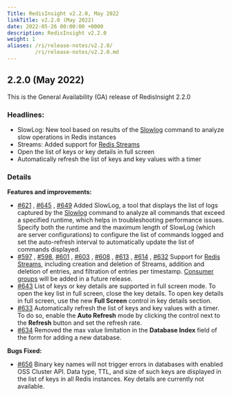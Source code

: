 ```yaml
---
Title: RedisInsight v2.2.0, May 2022
linkTitle: v2.2.0 (May 2022)
date: 2022-05-26 00:00:00 +0000
description: RedisInsight v2.2.0
weight: 1
aliases: /ri/release-notes/v2.2.0/
         /ri/release-notes/v2.2.0.md
---
```


## 2.2.0 (May 2022)
This is the General Availability (GA) release of RedisInsight 2.2.0

### Headlines:
- SlowLog: New tool based on results of the [Slowlog](https://redis.io/commands/slowlog/) command to analyze slow operations in Redis instances
- Streams: Added support for [Redis Streams](https://redis.io/docs/manual/data-types/streams/)
- Open the list of keys or key details in full screen
- Automatically refresh the list of keys and key values with a timer


### Details
**Features and improvements:**
- [#621](https://github.com/RedisInsight/RedisInsight/pull/621) , [#645](https://github.com/RedisInsight/RedisInsight/pull/645) , [#649](https://github.com/RedisInsight/RedisInsight/pull/649) Added SlowLog, a tool that displays the list of logs captured by the [Slowlog](https://redis.io/commands/slowlog/) command to analyze all commands that exceed a specified runtime, which helps in troubleshooting performance issues. Specify both the runtime and the maximum length of SlowLog (which are server configurations) to configure the list of commands logged and set the auto-refresh interval to automatically update the list of commands displayed.
- [#597](https://github.com/RedisInsight/RedisInsight/pull/597) , [#598](https://github.com/RedisInsight/RedisInsight/pull/598), [#601](https://github.com/RedisInsight/RedisInsight/pull/601) , [#603](https://github.com/RedisInsight/RedisInsight/pull/603) , [#608](https://github.com/RedisInsight/RedisInsight/pull/608) , [#613](https://github.com/RedisInsight/RedisInsight/pull/613) , [#614](https://github.com/RedisInsight/RedisInsight/pull/614) , [#632](https://github.com/RedisInsight/RedisInsight/pull/632) Support for [Redis Streams](https://redis.io/docs/manual/data-types/streams/), including creation and deletion of Streams, addition and deletion of entries, and filtration of entries per timestamp. [Consumer groups](https://redis.io/docs/manual/data-types/streams/#consumer-groups) will be added in a future release.
- [#643](https://github.com/RedisInsight/RedisInsight/pull/643) List of keys or key details are supported in full screen mode. To open the key list in full screen, close the key details. To open key details in full screen, use the new **Full Screen** control in key details section.
- [#633](https://github.com/RedisInsight/RedisInsight/pull/633) Automatically refresh the list of keys and key values with a timer. To do so, enable the **Auto Refresh** mode by clicking the control next to the **Refresh** button and set the refresh rate.
- [#634](https://github.com/RedisInsight/RedisInsight/pull/634) Removed the max value limitation in the **Database Index** field of the form for adding a new database.

**Bugs Fixed:**
- [#656](https://github.com/RedisInsight/RedisInsight/pull/656) Binary key names will not trigger errors in databases with enabled OSS Cluster API. Data type, TTL, and size of such keys are displayed in the list of keys in all Redis instances. Key details are currently not available.
